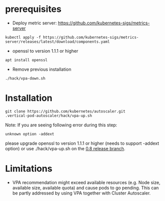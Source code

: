 # prerequisites
- Deploy metric server: https://github.com/kubernetes-sigs/metrics-server
```shell
kubectl apply -f https://github.com/kubernetes-sigs/metrics-server/releases/latest/download/components.yaml
```
- openssl to version 1.1.1 or higher
```shell
apt install openssl
```


- Remove previous installation
```shell
./hack/vpa-down.sh
```

# Installation
```shell
git clone https://github.com/kubernetes/autoscaler.git
.vertical-pod-autoscaler/hack/vpa-up.sh
```

Note: If you are seeing following error during this step:
```
unknown option -addext
```
please upgrade openssl to version 1.1.1 or higher (needs to support -addext option) or use ./hack/vpa-up.sh on the [0.8 release branch](https://github.com/kubernetes/autoscaler/tree/vpa-release-0.8).

# Limitations
- VPA recommendation might exceed available resources (e.g. Node size, available size, available quota) and cause pods to go pending. This can be partly addressed by using VPA together with Cluster Autoscaler.